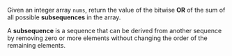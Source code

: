 Given an integer array `nums`, return the value of the bitwise **OR** of the sum of all possible **subsequences** in the array.

A **subsequence** is a sequence that can be derived from another sequence by removing zero or more elements without changing the order of the remaining elements.